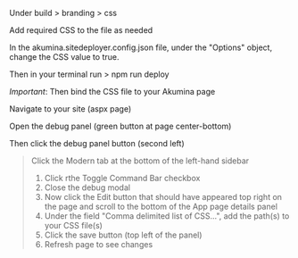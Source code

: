 Under build > branding > css

Add required CSS to the file as needed

In the akumina.sitedeployer.config.json file, under the "Options" object, change the CSS value to true.

Then in your terminal run > npm run deploy

*Important*: Then bind the CSS file to your Akumina page

Navigate to your site (aspx page)

Open the debug panel (green button at page center-bottom)

Then click the debug panel button (second left)

> Click the Modern tab at the bottom of the left-hand sidebar
> 	1. Click rthe Toggle Command Bar checkbox
> 	2. Close the debug modal
> 	3. Now click the Edit button that should have appeared top right on the page and scroll to the bottom of  the App page details panel  
> 	4. Under the field "Comma delimited list of CSS...", add the path(s) to your CSS file(s)
> 	5. Click the save button (top left of the panel)
> 	6. Refresh page to see changes

